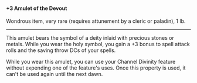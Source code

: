 #### +3 Amulet of the Devout

Wondrous item, very rare (requires attunement by a cleric or paladin), 1 lb.

---

This amulet bears the symbol of a deity inlaid with precious stones or metals. While you wear the holy symbol, you gain a +3 bonus to spell attack rolls and the saving throw DCs of your spells.

While you wear this amulet, you can use your Channel Divinity feature without expending one of the feature's uses. Once this property is used, it can't be used again until the next dawn.